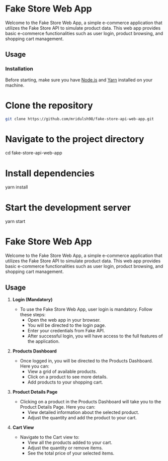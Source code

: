 # Fake Store Web App

Welcome to the Fake Store Web App, a simple e-commerce application that utilizes the Fake Store API to simulate product data. This web app provides basic e-commerce functionalities such as user login, product browsing, and shopping cart management.

## Usage

### Installation

Before starting, make sure you have [Node.js](https://nodejs.org/) and [Yarn](https://yarnpkg.com/) installed on your machine.

# Clone the repository
```bash
git clone https://github.com/mridulsh98/fake-store-api-web-app.git
```

# Navigate to the project directory
cd fake-store-api-web-app

# Install dependencies
yarn install
# Start the development server
yarn start


# Fake Store Web App

Welcome to the Fake Store Web App, a simple e-commerce application that utilizes the Fake Store API to simulate product data. This web app provides basic e-commerce functionalities such as user login, product browsing, and shopping cart management.

## Usage

1. **Login (Mandatory)**
   - To use the Fake Store Web App, user login is mandatory. Follow these steps:
     - Open the web app in your browser.
     - You will be directed to the login page.
     - Enter your credentials from Fake API.
     - After successful login, you will have access to the full features of the application.

2. **Products Dashboard**
   - Once logged in, you will be directed to the Products Dashboard. Here you can:
     - View a grid of available products.
     - Click on a product to see more details.
     - Add products to your shopping cart.

3. **Product Details Page**
   - Clicking on a product in the Products Dashboard will take you to the Product Details Page. Here you can:
     - View detailed information about the selected product.
     - Adjust the quantity and add the product to your cart.

4. **Cart View**
   - Navigate to the Cart view to:
     - View all the products added to your cart.
     - Adjust the quantity or remove items.
     - See the total price of your selected items.
